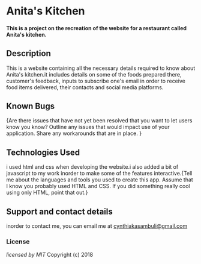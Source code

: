# Anita's Kitchen
#### This is a project on the recreation of the website for a restaurant called Anita's kitchen.
## Description
This is a website containing all the necessary details required to know about Anita's kitchen.it includes details on some of the foods prepared there, customer's feedback, inputs to subscribe one's email in order to receive food items delivered, their contacts and social media platforms.
## Known Bugs
{Are there issues that have not yet been resolved that you want to let users know you know? Outline any issues that would impact use of your application. Share any workarounds that are in place. }
## Technologies Used
i used html and css when developing the website.i also added a bit of javascript to my work inorder to make some of the features interactive.{Tell me about the languages and tools you used to create this app. Assume that I know you probably used HTML and CSS. If you did something really cool using only HTML, point that out.}
## Support and contact details
inorder to contact me, you can email me at cynthiakasambuli@gmail.com
### License
*licensed by MIT*
Copyright (c) 2018
